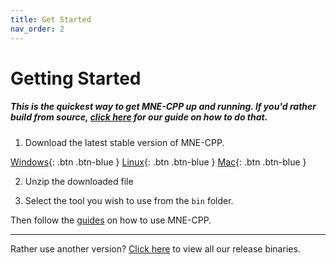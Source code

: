 ```yaml
---
title: Get Started
nav_order: 2
---
```


# Getting Started

##### This is the quickest way to get MNE-CPP up and running. If you'd rather build from source, [click here](buildguide.md) for our guide on how to do that.

1. Download the latest stable version of MNE-CPP.

[Windows](https://github.com/mne-tools/mne-cpp/releases/download/dev_build/mne-cpp-windows-x86_64.zip){: .btn .btn-blue } [Linux](https://github.com/mne-tools/mne-cpp/releases/download/dev_build/mne-cpp-linux-x86_64.tar.gz){: .btn .btn-blue } [Mac](https://github.com/mne-tools/mne-cpp/releases/download/dev_build/mne-cpp-macos-x86_64.tar.gz){: .btn .btn-blue }

2. Unzip the downloaded file

3. Select the tool you wish to use from the `bin` folder.

Then follow the [guides](learn.md) on how to use MNE-CPP.

---

Rather use another version? [Click here](binaries.md) to view all our release binaries.
